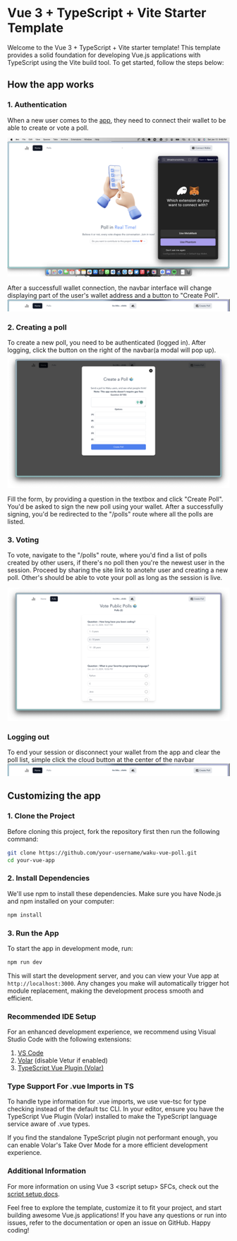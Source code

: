 # Vue 3 + TypeScript + Vite Starter Template

Welcome to the Vue 3 + TypeScript + Vite starter template! This template provides a solid foundation for developing Vue.js applications with TypeScript using the Vite build tool. To get started, follow the steps below:

## How the app works

### 1. Authentication
When a new user comes to the [app](https://waku-vue-poll.vercel.app), they need to connect their wallet to be able to create or vote a poll.

![Alt text](image.png)

After a successfull wallet connection, the navbar interface will change displaying part of the user's wallet address and a button to "Create Poll".
![Alt text](image-1.png)

### 2. Creating a poll
To create a new poll, you need to be authenticated (logged in). After logging, click the button on the right of the navbar(a modal will pop up).
![Alt text](image-2.png)

Fill the form, by providing a question in the textbox and click "Create Poll". You'd be asked to sign the new poll using your wallet. After a successfully signing, you'd be redirected to the "/polls" route where all the polls are listed.

### 3. Voting
To vote, navigate to the "/polls" route, where you'd find a list of polls created by other users, if there's no poll then you're the newest user in the session. Proceed by sharing the site link to anotehr user and creating a new poll. Other's should be able to vote your poll as long as the session is live.

![Alt text](image-3.png)

### Logging out
To end your session or disconnect your wallet from the app and clear the poll list, simple click the cloud button at the center of the navbar
![Alt text](image-1.png)

## Customizing the app

### 1. Clone the Project
Before cloning this project, fork the repository first then run the following command:
```bash
git clone https://github.com/your-username/waku-vue-poll.git
cd your-vue-app
```

### 2. Install Dependencies
We'll use npm to install these dependencies. Make sure you have Node.js and npm installed on your computer:
```bash
npm install
```

### 3. Run the App
To start the app in development mode, run:
```bash
npm run dev
```
This will start the development server, and you can view your Vue app at `http://localhost:3000`. Any changes you make will automatically trigger hot module replacement, making the development process smooth and efficient.

### Recommended IDE Setup
For an enhanced development experience, we recommend using Visual Studio Code with the following extensions:

1. [VS Code](https://code.visualstudio.com/)
2. [Volar](https://marketplace.visualstudio.com/items?itemName=Vue.volar) (disable Vetur if enabled)
3. [TypeScript Vue Plugin (Volar)](https://marketplace.visualstudio.com/items?itemName=Vue.vscode-typescript-vue-plugin)

### Type Support For .vue Imports in TS
To handle type information for .vue imports, we use vue-tsc for type checking instead of the default tsc CLI. In your editor, ensure you have the TypeScript Vue Plugin (Volar) installed to make the TypeScript language service aware of .vue types.

If you find the standalone TypeScript plugin not performant enough, you can enable Volar's Take Over Mode for a more efficient development experience.

### Additional Information
For more information on using Vue 3 \<script setup\> SFCs, check out the [script setup docs](v3.vuejs.org/api/sfc-script-setup.html#sfc-script-setup).

Feel free to explore the template, customize it to fit your project, and start building awesome Vue.js applications! If you have any questions or run into issues, refer to the documentation or open an issue on GitHub. Happy coding!